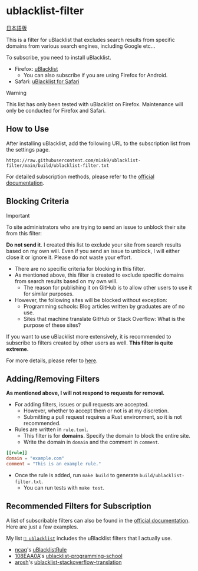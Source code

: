 # ublacklist-filter

[日本語版](./README-JA.md)

This is a filter for uBlacklist that excludes search results from specific domains from various search engines, including Google etc...

To subscribe, you need to install uBlacklist.

- Firefox: [uBlacklist](https://addons.mozilla.org/ja/firefox/addon/ublacklist/)
  - You can also subscribe if you are using Firefox for Android.
- Safari: [uBlacklist for Safari](https://apps.apple.com/jp/app/ublacklist-for-safari/id1547912640)

> [!WARNING]
>
> This list has only been tested with uBlacklist on Firefox. Maintenance will only be conducted for Firefox and Safari.

## How to Use

After installing uBlacklist, add the following URL to the subscription list from the settings page.

```
https://raw.githubusercontent.com/m1sk9/ublacklist-filter/main/build/ublacklist-filter.txt
```

For detailed subscription methods, please refer to the [official documentation](https://iorate.github.io/ublacklist/ja/docs/advanced-features#subscription).

## Blocking Criteria

> [!IMPORTANT]
>
> To site administrators who are trying to send an issue to unblock their site from this filter:
>
> **Do not send it**. I created this list to exclude your site from search results based on my own will.
> Even if you send an issue to unblock, I will either close it or ignore it. Please do not waste your effort.

- There are no specific criteria for blocking in this filter.
- As mentioned above, this filter is created to exclude specific domains from search results based on my own will.
  - The reason for publishing it on GitHub is to allow other users to use it for similar purposes.
- However, the following sites will be blocked without exception:
  - Programming schools: Blog articles written by graduates are of no use.
  - Sites that machine translate GitHub or Stack Overflow: What is the purpose of these sites?

If you want to use uBlacklist more extensively, it is recommended to subscribe to filters created by other users as well. **This filter is quite extreme.**

For more details, please refer to [here](#recommended-filters).

## Adding/Removing Filters

**As mentioned above, I will not respond to requests for removal.**

- For adding filters, issues or pull requests are accepted.
  - However, whether to accept them or not is at my discretion.
  - Submitting a pull request requires a Rust environment, so it is not recommended.
- Rules are written in `rule.toml`.
  - This filter is for **domains**. Specify the domain to block the entire site.
  - Write the domain in `domain` and the comment in `comment`.

```toml
[[rule]]
domain = "example.com"
comment = "This is an example rule."
```

- Once the rule is added, run `make build` to generate `build/ublacklist-filter.txt`.
  - You can run tests with `make test`.

## Recommended Filters for Subscription

A list of subscribable filters can also be found in the [official documentation](https://iorate.github.io/ublacklist/ja/subscriptions). Here are just a few examples.

My list [`👶 ublacklist`](https://github.com/stars/m1sk9/lists/ublacklist) includes the uBlacklist filters that I actually use.

- [ncaq](https://github.com/ncaq)'s [uBlacklistRule](https://github.com/ncaq/uBlacklistRule)
- [108EAA0A](https://github.com/108EAA0A)'s [ublacklist-programming-school](https://github.com/108EAA0A/ublacklist-programming-school)
- [arosh](https://github.com/arosh)'s [ublacklist-stackoverflow-translation](https://github.com/arosh/ublacklist-stackoverflow-translation)
